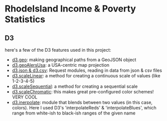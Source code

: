 # RhodeIsland Income & Poverty Statistics

## D3
here's a few of the D3 features used in this project: 
- [d3.geo](https://github.com/d3/d3-geo): making geographical paths from a GeoJSON object 
- [d3.geoAlersUsa](https://github.com/d3/d3-geo#geoAlbersUsa): a USA-centric map projection
- [d3.json & d3.csv](https://github.com/d3/d3-request/blob/master/README.md#d3-request): Request modules, reading in data from json & csv files
- [d3.scaleLinear](https://github.com/d3/d3-scale#scaleLinear): a method for creating a continuous scale of values (like 1-2-3-4-5)
- [d3.scaleSequential](https://github.com/d3/d3-scale#scaleSequential): a method for creating a sequential scale
- [d3.scaleChromatic](https://github.com/d3/d3-scale-chromatic#d3-scale-chromatic): this makes great pre-configured color schemes! VERY COOL
- [d3.inerpolate](https://github.com/d3/d3-interpolate#d3-interpolate): module that blends between two values (in this case, colors). Here I used D3's 'interpolateReds' & 'interpolateBlues', which range from white-ish to black-ish ranges of the given name


